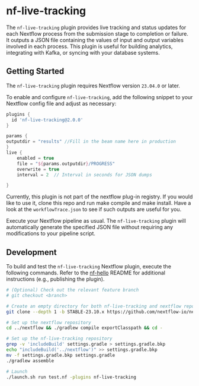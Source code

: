 
# nf-live-tracking

The `nf-live-tracking` plugin provides live tracking and status updates for each Nextflow process
from the submission stage to completion or failure. It outputs a JSON file containing the values of
input and output variables involved in each process. This plugin is useful for building analytics,
integrating with Kafka, or syncing with your database systems.

## Getting Started

The `nf-live-tracking` plugin requires Nextflow version `23.04.0` or later.

To enable and configure `nf-live-tracking`, add the following snippet to your Nextflow config file and adjust as necessary:

```groovy
plugins {
  id 'nf-live-tracking@2.0.0'
}

params {
outputdir = "results" //Fill in the beam name here in production
}
live {     
    enabled = true
    file = "${params.outputdir}/PROGRESS"
    overwrite = true
    interval = 2  // Interval in seconds for JSON dumps

}
```
Currently, this plugin is not part of the nextflow plug-in registry. If you would like to use it, clone this repo and run make compile and make install. Have a look at the `workflowTrace.json` to see if such outputs are useful for you.

Execute your Nextflow pipeline as usual. The `nf-live-tracking` plugin will automatically generate the specified JSON file without requiring any modifications to your pipeline script.

## Development

To build and test the `nf-live-tracking` Nextflow plugin, execute the following commands. Refer to the [nf-hello](https://github.com/nextflow-io/nf-hello) README for additional instructions (e.g., publishing the plugin).

```bash
# (Optional) Check out the relevant feature branch
# git checkout <branch>

# Create an empty directory for both nf-live-tracking and nextflow repositories
git clone --depth 1 -b STABLE-23.10.x https://github.com/nextflow-io/nextflow ../nextflow

# Set up the nextflow repository
cd ../nextflow && ./gradlew compile exportClasspath && cd -

# Set up the nf-live-tracking repository
grep -v 'includeBuild' settings.gradle > settings.gradle.bkp
echo "includeBuild('../nextflow')" >> settings.gradle.bkp
mv -f settings.gradle.bkp settings.gradle
./gradlew assemble

# Launch
./launch.sh run test.nf -plugins nf-live-tracking
```

